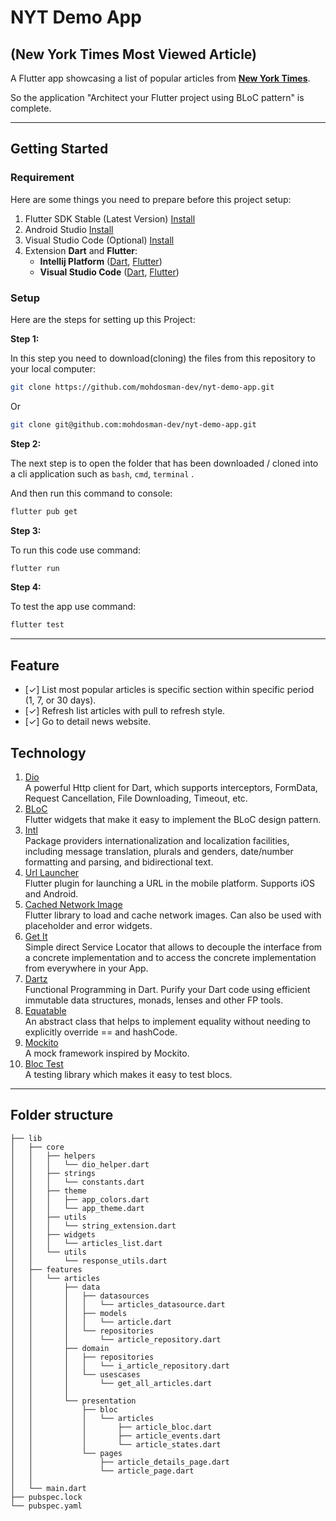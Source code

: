 # NYT Demo App

## (New York Times Most Viewed Article)

A Flutter app showcasing a list of popular articles from [**New York Times**](https://www.nytimes.com/trending/).

So the application "Architect your Flutter project using BLoC pattern" is complete.

---

## Getting Started

### Requirement

Here are some things you need to prepare before this project setup:

1. Flutter SDK Stable (Latest Version) [Install](https://flutter.dev/docs/get-started/install)
2. Android Studio [Install](https://developer.android.com/studio)
3. Visual Studio Code (Optional) [Install](https://code.visualstudio.com/)
4. Extension **Dart** and **Flutter**:
   - **Intellij Platform** ([Dart](https://plugins.jetbrains.com/plugin/6351-dart), [Flutter](https://plugins.jetbrains.com/plugin/9212-flutter))
   - **Visual Studio Code** ([Dart](https://marketplace.visualstudio.com/items?itemName=Dart-Code.dart-code), [Flutter](https://marketplace.visualstudio.com/items?itemName=Dart-Code.flutter))

### Setup

Here are the steps for setting up this Project:

**Step 1:**

In this step you need to download(cloning) the files from this repository to your local computer:

```bash
git clone https://github.com/mohdosman-dev/nyt-demo-app.git
```

Or

```bash
git clone git@github.com:mohdosman-dev/nyt-demo-app.git
```

**Step 2:**

The next step is to open the folder that has been downloaded / cloned into a cli application such as `bash`, `cmd`, `terminal` .

And then run this command to console:

```bash
flutter pub get
```

**Step 3:**

To run this code use command:

```bash
flutter run
```

**Step 4:**

To test the app use command:

```bash
flutter test
```

---

## Feature

- [✓] List most popular articles is specific section within specific period (1, 7, or 30 days).
- [✓] Refresh list articles with pull to refresh style.
- [✓] Go to detail news website.

## Technology

1. [Dio](https://pub.dev/packages/dio)<br />
   A powerful Http client for Dart, which supports interceptors, FormData, Request Cancellation, File Downloading, Timeout, etc.
2. [BLoC](https://pub.dev/packages/bloc)<br />
   Flutter widgets that make it easy to implement the BLoC design pattern.
3. [Intl](https://pub.dev/packages/intl)<br />
   Package providers internationalization and localization facilities, including message translation, plurals and genders, date/number formatting and parsing, and bidirectional text.
4. [Url Launcher](https://pub.dev/packages/url_launcher)<br />
   Flutter plugin for launching a URL in the mobile platform. Supports iOS and Android.
5. [Cached Network Image](https://pub.dev/packages/cached_network_image)<br />
   Flutter library to load and cache network images. Can also be used with placeholder and error widgets.
6. [Get It](https://pub.dev/packages/git_it)<br />
   Simple direct Service Locator that allows to decouple the interface from a concrete implementation and to access the concrete implementation from everywhere in your App.
7. [Dartz](https://pub.dev/packages/dartz)<br />
   Functional Programming in Dart. Purify your Dart code using efficient immutable data structures, monads, lenses and other FP tools.
8. [Equatable](https://pub.dev/packages/equatable)<br />
   An abstract class that helps to implement equality without needing to explicitly override == and hashCode.
9. [Mockito](https://pub.dev/packages/mockito)<br />
   A mock framework inspired by Mockito.
10. [Bloc Test](https://pub.dev/packages/bloc_test)<br />
    A testing library which makes it easy to test blocs.

---

## Folder structure

```
├── lib
│   ├── core
│   │   ├── helpers
│   │   │   └── dio_helper.dart
│   │   ├── strings
│   │   │   └── constants.dart
│   │   ├── theme
│   │   │   ├── app_colors.dart
│   │   │   └── app_theme.dart
│   │   ├── utils
│   │   │   └── string_extension.dart
│   │   ├── widgets
│   │   │   └── articles_list.dart
│   │   └── utils
│   │       └── response_utils.dart
│   ├── features
│   │   └── articles
│   │       ├── data
│   │       │   ├── datasources
│   │       │   │   └── articles_datasource.dart
│   │       │   ├── models
│   │       │   │   └── article.dart
│   │       │   └── repositories
│   │       │       └── article_repository.dart
│   │       ├── domain
│   │       │   ├── repositories
│   │       │   │   └── i_article_repository.dart
│   │       │   └── usescases
│   │       │       └── get_all_articles.dart
│   │       │
│   │       └── presentation
│   │           ├── bloc
│   │           │   └── articles
│   │           │       ├── article_bloc.dart
│   │           │       ├── article_events.dart
│   │           │       └── article_states.dart
│   │           └── pages
│   │               ├── article_details_page.dart
│   │               └── article_page.dart
│   │
│   └── main.dart
├── pubspec.lock
└── pubspec.yaml
```
